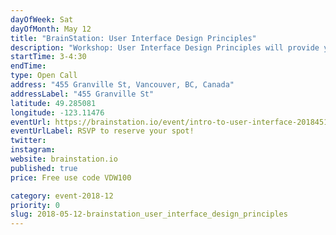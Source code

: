 ```yaml
---
dayOfWeek: Sat
dayOfMonth: May 12
title: "BrainStation: User Interface Design Principles"
description: "Workshop: User Interface Design Principles will provide you with the basic understanding of the UI Design process, as well as an overview of the essential skills of a UI Designer and the tools they use when designing digital interfaces. We’ll also discuss how UI Designers work independently and alongside technical teammates, and review examples of great UI and the design trends UI Designers are incorporating today. Please bring a computer.<br> "
startTime: 3-4:30
endTime: 
type: Open Call
address: "455 Granville St, Vancouver, BC, Canada"
addressLabel: "455 Granville St"
latitude: 49.285081
longitude: -123.11476
eventUrl: https://brainstation.io/event/intro-to-user-interface-20184517400
eventUrlLabel: RSVP to reserve your spot!
twitter: 
instagram: 
website: brainstation.io
published: true
price: Free use code VDW100

category: event-2018-12
priority: 0
slug: 2018-05-12-brainstation_user_interface_design_principles
---
```


